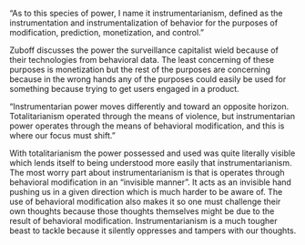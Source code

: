 “As to this species of power, I name it instrumentarianism, defined as the instrumentation and instrumentalization of behavior for the purposes of modification, prediction, monetization, and control.”

Zuboff discusses the power the surveillance capitalist wield because of their technologies from behavioral data. The least concerning of these purposes is monetization but the rest of the purposes are concerning because in the wrong hands any of the purposes could easily be used for something because trying to get users engaged in a product.

“Instrumentarian power moves differently and toward an opposite horizon. Totalitarianism operated through the means of violence, but instrumentarian power operates through the means of behavioral modification, and this is where our focus must shift.”

With totalitarianism the power possessed and used was quite literally visible which lends itself to being understood more easily that instrumentarianism. The most worry part about instrumentarianism is that is operates through behavioral modification in an “invisible manner”. It acts as an invisible hand pushing us in a given direction which is much harder to be aware of. The use of behavioral modification also makes it so one must challenge their own thoughts because those thoughts themselves might be due to the result of behavioral modification. Instrumentarianism is a much tougher beast to tackle because it silently oppresses and tampers with our thoughts.